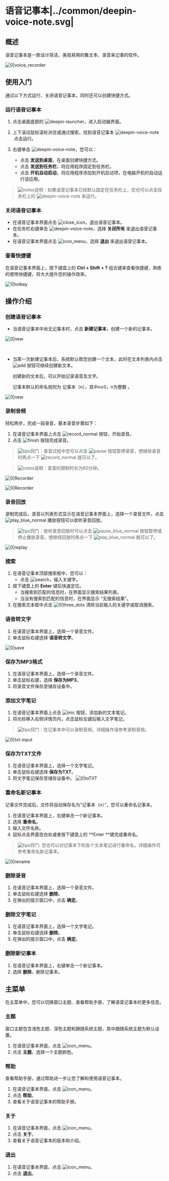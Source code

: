 # 语音记事本|../common/deepin-voice-note.svg|

## 概述

语音记事本是一款设计简洁、美观易用的集文本、录音来记事的软件。

![0|voice_recorder](jpg/main.png)


## 使用入门

通过以下方式运行、关闭语音记事本，同时还可以创建快捷方式。

### 运行语音记事本

1. 点击桌面底部的 ![deepin-launcher](icon/deepin-launcher.svg)，进入启动器界面。
2. 上下滚动鼠标滚轮浏览或通过搜索，找到语音记事本 ![deepin-voice-note](icon/deepin-voice-note.svg) 点击运行。
3. 右键单击 ![deepin-voice-note](icon/deepin-voice-note.svg)，您可以：

   - 点击 **发送到桌面**，在桌面创建快捷方式。
   - 点击 **发送到任务栏**，将应用程序固定到任务栏。
   - 点击 **开机自动启动**，将应用程序添加到开机启动项，在电脑开机时自动运行该应用。

> ![notes](icon/notes.svg)说明：如果语音记事本已经默认固定在任务栏上，您也可以点击任务栏上的 ![deepin-voice-note](icon/deepin-voice-note.svg) 来运行。

### 关闭语音记事本

- 在语音记事本界面点击 ![close_icon](icon/close_icon.svg)，退出语音记事本。
- 在任务栏右键单击 ![deepin-voice-note](icon/deepin-voice-note.svg)，选择 **关闭所有** 来退出语音记事本。
- 在语音记事本界面点击 ![icon_menu](icon/icon_menu.svg)，选择 **退出** 来退出语音记事本。

### 查看快捷键

在语音记事本界面上，按下键盘上的 **Ctrl + Shift + ?** 组合键来查看快捷键，熟练的使用快捷键，将大大提升您的操作效率。

 ![1|hotkey](jpg/hotkey.png)

## 操作介绍

### 创建语音记事本

- 当语音记事本中尚无记事本时，点击 **新建记事本**，创建一个新的记事本。

![0|new](jpg/create.png)

&nbsp;&nbsp;&nbsp;&nbsp;&nbsp;&nbsp;&nbsp;&nbsp;&nbsp;&nbsp;&nbsp;&nbsp;&nbsp;

- 当第一次新建记事本后，系统默认帮您创建一个文本，此时在文本列表内点击 ![add](icon/circlebutton_add2.svg) 按钮可继续创建新文本。

  创建新的文本后，可以开始记录语音及文字。
  
  记事本默认的命名规则为 记事本（n），其中n≥0，n为整数 。

![0|new](jpg/create1.png)


### 录制音频

轻松两步，完成一段录音，基本录音步骤如下：

1. 在语音记事本界面上点击 ![record_normal](icon/record_normal.svg) 按钮，开始录音。
2. 点击 ![finish](icon/finish_normal.svg) 按钮完成录音。

> ![tips](icon/tips.svg)窍门：录音过程中您可以点击 ![pause](icon/pause_red_normal.svg) 按钮暂停录音，想继续录音时再点一下 ![record_normal](icon/record_normal.svg) 就可以了。

> ![notes](icon/notes.svg)说明：录音的限制时长为60分钟。

![0|Recorder](jpg/recorder1.png)

![0|Recorder](jpg/recorder2.png)

### 录音回放

录制完成后，录音以列表形式显示在语音记事本界面上，选择一个录音文件，点击 ![play_blue_normal](icon/play_blue_normal.svg) 播放按钮可以收听录音回放。

> ![tips](icon/tips.svg)窍门：收听录音回放时可以点击 ![pause_blue_normal](icon/pause_blue_normal.svg) 按钮暂停或停止播放录音，想继续回放时再点一下 ![play_blue_normal](icon/play_blue_normal.svg) 就可以了。

![0|replay](jpg/replay.png)


### 搜索

1. 在语音记事本顶部搜索框中，您可以：
   - 点击 ![search](icon/search.svg)，输入关键字。
2. 按下键盘上的 **Enter** 键后快速定位。
   - 当搜索到匹配的信息时，在界面显示搜索结果列表。
   - 当没有搜索到匹配的信息时，在界面显示 “无搜索结果”。
3. 在搜索文本框中点击 ![0|three_dots](icon/close_normal-2.svg) 清除当前输入的关键字或取消搜索。


### 语音转文字

1. 在语音记事本界面上，选择一个录音文件。
2. 单击鼠标右键选择 **语音转文字**。

![0|save](jpg/toVoice.png)

### 保存为MP3格式

1. 在语音记事本界面上，选择一个录音文件。
2. 单击鼠标右键，选择 **保存为MP3**。
3. 将录音文件保存至储存设备中。


### 添加文字笔记

1. 在语音记事本界面上点击 ![mic](icon/circlebutton_add2.svg) 按钮，添加新的文本笔记。
2. 将光标移入右侧详情页内，点击鼠标左键后输入文字笔记。

> ![tips](icon/tips.svg)窍门：在记事本中可以录制音频，详细操作请参考录制音频。

![0|txt-input](jpg/txt-input.png)


### 保存为TXT文件

1. 在语音记事本界面上，选择一个文字笔记。
2. 单击鼠标右键选择 **保存为TXT**。
3. 将文字笔记保存至储存设备中。
![0|toTXT](jpg/toTXT.png)

### 重命名新记事本

记事文件完成后，文件将自动保存名为“记事本（n）”，您可以重命名记事本。

1. 在语音记事本界面上，右键单击一个新记事本。
2. 选择 **重命名**。
3. 输入文件名称。
4. 鼠标点击界面空白处或者按下键盘上的 **Enter **键完成重命名。

> ![tips](icon/tips.svg)窍门: 您也可以对记事本下的各个文本笔记进行重命名，详细操作可参考重命名新记事本。

![0|rename](jpg/rename.png)


### 删除录音

1. 在语音记事本界面上，选择一个录音文件。
2. 单击鼠标右键选择 **删除**。
3. 在弹出的提示窗口中，点击 **确定**。


### 删除文字笔记

1. 在语音记事本界面上，选择一个文字笔记。
2. 单击鼠标右键选择 **删除**。
3. 在弹出的提示窗口中，点击 **确定**。


### 删除新记事本

1. 在语音记事本界面上，右键单击一个新记事本。
2. 选择 **删除**，删除记事本。


## 主菜单

在主菜单中，您可以切换窗口主题、查看帮助手册，了解语音记事本的更多信息。

### 主题

窗口主题包含浅色主题、深色主题和跟随系统主题，其中跟随系统主题为默认设置。

1. 在语音记事本界面，点击 ![icon_menu](icon/icon_menu.svg)。
2. 点击 **主题**，选择一个主题颜色。

### 帮助

查看帮助手册，通过帮助进一步让您了解和使用语音记事本。

1. 在语音记事本界面，点击 ![icon_menu](icon/icon_menu.svg)。
2. 点击 **帮助**。
3. 查看关于语音记事本的帮助手册。

### 关于

1. 在语音记事本界面，点击 ![icon_menu](icon/icon_menu.svg)。
2. 点击 **关于**。
3. 查看关于语音记事本的版本和介绍。

### 退出

1. 在语音记事本界面，点击 ![icon_menu](icon/icon_menu.svg)。
2. 点击 **退出**。


